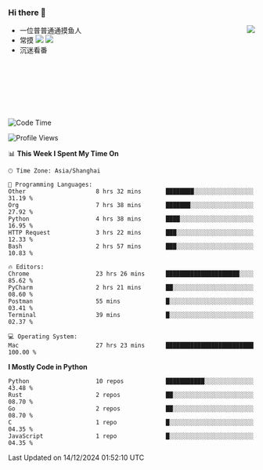 ### Hi there 👋


<a href="https://github.com/yanlc39">
  <img align="right" src="https://github-readme-stats.vercel.app/api?username=yanlc39&show_icons=true&hide_border=true&icon_color=586069&title_color=a0a9af">
</a>

- 一位普普通通摸鱼人
- 常摸 ![](https://img.shields.io/badge/-Python-3e74a2?style=flat-square&logo=Python&logoColor=fff) ![](https://img.shields.io/badge/-C%2B%2B-brightgreen?style=flat-square)
- 沉迷看番



<br><br><br><br><br><br>


<!--START_SECTION:waka-->
![Code Time](http://img.shields.io/badge/Code%20Time-606%20hrs%2054%20mins-blue)

![Profile Views](http://img.shields.io/badge/Profile%20Views-0-blue)

📊 **This Week I Spent My Time On** 

```text
🕑︎ Time Zone: Asia/Shanghai

💬 Programming Languages: 
Other                    8 hrs 32 mins       ████████░░░░░░░░░░░░░░░░░   31.19 % 
Org                      7 hrs 38 mins       ███████░░░░░░░░░░░░░░░░░░   27.92 % 
Python                   4 hrs 38 mins       ████░░░░░░░░░░░░░░░░░░░░░   16.95 % 
HTTP Request             3 hrs 22 mins       ███░░░░░░░░░░░░░░░░░░░░░░   12.33 % 
Bash                     2 hrs 57 mins       ███░░░░░░░░░░░░░░░░░░░░░░   10.83 % 

🔥 Editors: 
Chrome                   23 hrs 26 mins      █████████████████████░░░░   85.62 % 
PyCharm                  2 hrs 21 mins       ██░░░░░░░░░░░░░░░░░░░░░░░   08.60 % 
Postman                  55 mins             █░░░░░░░░░░░░░░░░░░░░░░░░   03.41 % 
Terminal                 39 mins             █░░░░░░░░░░░░░░░░░░░░░░░░   02.37 % 

💻 Operating System: 
Mac                      27 hrs 23 mins      █████████████████████████   100.00 % 
```

**I Mostly Code in Python** 

```text
Python                   10 repos            ███████████░░░░░░░░░░░░░░   43.48 % 
Rust                     2 repos             ██░░░░░░░░░░░░░░░░░░░░░░░   08.70 % 
Go                       2 repos             ██░░░░░░░░░░░░░░░░░░░░░░░   08.70 % 
C                        1 repo              █░░░░░░░░░░░░░░░░░░░░░░░░   04.35 % 
JavaScript               1 repo              █░░░░░░░░░░░░░░░░░░░░░░░░   04.35 % 
```




 Last Updated on 14/12/2024 01:52:10 UTC
<!--END_SECTION:waka-->

